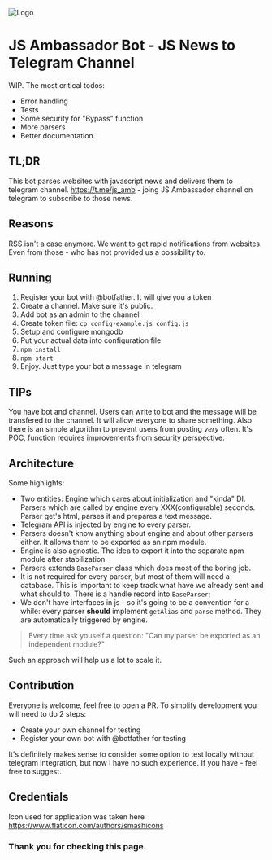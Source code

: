 ![Logo](https://github.com/tryshchenko/js-news-bot/raw/master/icon.png)
# JS Ambassador Bot - JS News to Telegram Channel
WIP.
The most critical todos:
- Error handling
- Tests
- Some security for "Bypass" function
- More parsers
- Better documentation.

## TL;DR
This bot parses websites with javascript news and delivers them to telegram channel.
https://t.me/js_amb - joing JS Ambassador channel on telegram to subscribe to those news.

## Reasons
RSS isn't a case anymore. We want to get rapid notifications from websites. Even from those - who has not provided us a possibility to.

## Running
1. Register your bot with @botfather. It will give you a token
2. Create a channel. Make sure it's public.
3. Add bot as an admin to the channel
2. Create token file: `cp config-example.js config.js`
3. Setup and configure mongodb
3. Put your actual data into configuration file
4. `npm install`
5. `npm start`
6. Enjoy. Just type your bot a message in telegram

## TIPs
You have bot and channel. Users can write to bot and the message will be transfered to the channel. It will allow everyone to share something. Also there is an simple algorithm to prevent users from posting *very* often. It's POC, function requires improvements from security perspective.

## Architecture
Some highlights:
- Two entities: Engine which cares about initialization and "kinda" DI. Parsers which are called by engine every XXX(configurable) seconds. Parser get's html, parses it and prepares a text message.
- Telegram API is injected by engine to every parser.
- Parsers doesn't know anything about engine and about other parsers either. It allows them to be exported as an npm module.
- Engine is also agnostic. The idea to export it into the separate npm module after stabilization.
- Parsers extends `BaseParser` class which does most of the boring job.
- It is not required for every parser, but most of them will need a database. This is important to keep track what have we already sent and what should to. There is a handle record into `BaseParser`;
- We don't have interfaces in js - so it's going to be a convention for a while: every parser **should** implement `getAlias` and `parse` method. They are automatically triggered by engine.

> Every time ask youself a question: 
> "Can my parser be exported as an independent module?" 

Such an approach will help us a lot to scale it.

## Contribution
Everyone is welcome, feel free to open a PR.
To simplify development you will need to do 2 steps:
- Create your own channel for testing
- Register your own bot with @botfather for testing

It's definitely makes sense to consider some option to test locally without telegram integration, but now I have no such experience. If you have - feel free to suggest.

## Credentials
Icon used for application was taken here https://www.flaticon.com/authors/smashicons

### Thank you for checking this page.
